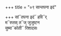 +++
title = "०९ सान्तपना इदं"

+++
सां᳓तपना इदं᳓ हवि᳓र्  
म᳓रुतस् त᳓ज् जुजुष्टन  
युष्मा᳓कोती᳓ रिशादसः